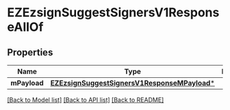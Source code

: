 # EZEzsignSuggestSignersV1ResponseAllOf

## Properties
Name | Type | Description | Notes
------------ | ------------- | ------------- | -------------
**mPayload** | [**EZEzsignSuggestSignersV1ResponseMPayload***](EZEzsignSuggestSignersV1ResponseMPayload.md) |  | 

[[Back to Model list]](../README.md#documentation-for-models) [[Back to API list]](../README.md#documentation-for-api-endpoints) [[Back to README]](../README.md)


